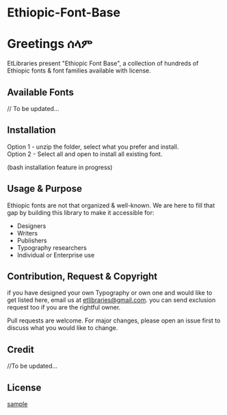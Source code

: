 # Ethiopic-Font-Base

# Greetings ሰላም

EtLibraries present "Ethiopic Font Base", a collection of hundreds of Ethiopic fonts & font families available with license.  

## Available Fonts

// To be updated...
  


## Installation

Option 1 - unzip the folder, select what you prefer and install.
\
Option 2 - Select all and open to install all existing font.  

(bash installation feature in progress)

## Usage & Purpose
Ethiopic fonts are not that organized & well-known. We are here to fill that gap by building this library to make it accessible for:
- Designers
- Writers
- Publishers
- Typography researchers
- Individual or Enterprise use

## Contribution, Request & Copyright
if you have designed your own Typography or own one and would like to get listed here, email us at etlibraries@gmail.com. you can send exclusion request too if you are the rightful owner.

Pull requests are welcome. For major changes, please open an issue first
to discuss what you would like to change.

## Credit
//To be updated...

## License

[sample](https://choosealicense.com/licenses/mit/)
